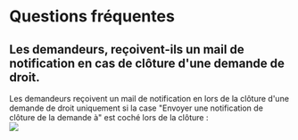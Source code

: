 # Questions fréquentes

## Les demandeurs, reçoivent-ils un mail de notification en cas de clôture d'une demande de droit. <a href="#comment-afficher-lhistorique-des-modifications-sur-un-traitement" id="comment-afficher-lhistorique-des-modifications-sur-un-traitement"></a>

Les demandeurs reçoivent un mail de notification en lors de la clôture d'une demande de droit uniquement si la case "Envoyer une notification de clôture de la demande à" est coché lors de la clôture : \
![](<../../.gitbook/assets/Capture d'écran 2025-08-25 151640.png>)
